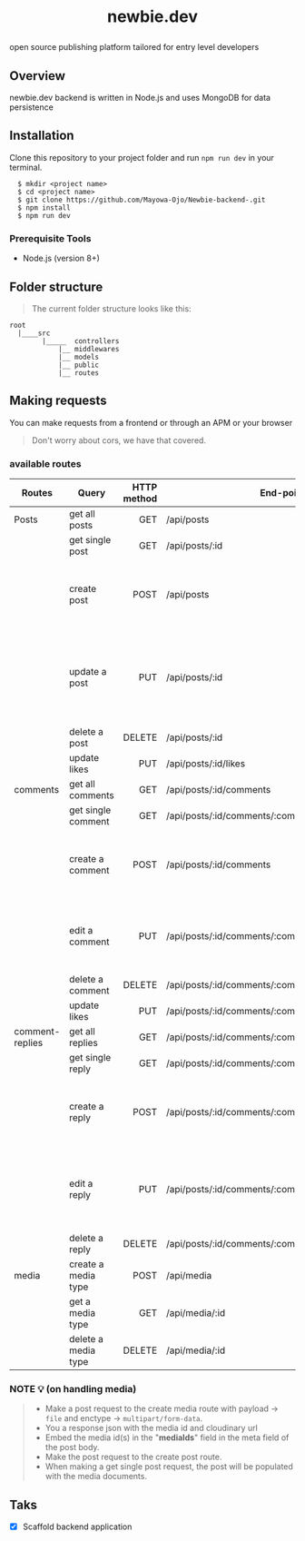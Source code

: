# <p align="center">newbie.dev </p>
open source publishing platform tailored for entry level developers

## Overview
newbie.dev backend is written in Node.js and uses MongoDB for data persistence

## Installation
Clone this repository to your project folder and run `npm run dev` in your terminal.

```
  $ mkdir <project name>
  $ cd <project name>
  $ git clone https://github.com/Mayowa-Ojo/Newbie-backend-.git
  $ npm install
  $ npm run dev
```

### Prerequisite Tools
* Node.js (version 8+)

## Folder structure
> The current folder structure looks like this:
```
root
  |____src
        |_____  controllers
            |__ middlewares
            |__ models
            |__ public
            |__ routes

```

## Making requests
You can make requests from a frontend or through an APM or your browser
> Don't worry about cors, we have that covered. 

### available routes

| Routes | Query | HTTP method | End-point | Payload |
| ------ | ------|        ---: | ---------| -------: |
| Posts  | get all posts | GET | /api/posts | < nil >
|        | get single post | GET | /api/posts/:id | < nil >
|        | create post | POST | /api/posts | { title: "< insert title >", content: "< insert post >" }
|        | update a post | PUT | /api/posts/:id | { title: "< insert updated title >", content: "< insert updated post >" }
|        | delete a post | DELETE | /api/posts/:id | < nil >
|        | update likes | PUT | /api/posts/:id/likes | < nil >
| comments | get all comments | GET | /api/posts/:id/comments | < nil >
|          | get single comment | GET | /api/posts/:id/comments/:comment_id | < nil >
|          | create a comment | POST | /api/posts/:id/comments | { content: "< insert comment here > " }
|          | edit a comment | PUT | /api/posts/:id/comments/:comment_id | { content: "< insert edited comment here >" }
|          | delete a comment | DELETE | /api/posts/:id/comments/:comment_id | < nil >
|          | update likes | PUT | /api/posts/:id/comments/:comment_id/likes | < nil >
| comment-replies | get all replies | GET | /api/posts/:id/comments/:comment_id/replies | < nil >
|                  | get single reply | GET | /api/posts/:id/comments/:comment_id/replies/:reply_id | < nil >
|                  | create a reply | POST | /api/posts/:id/comments/:comment_id/replies | { content: "< enter comment reply here >" }
|                  | edit a reply | PUT | /api/posts/:id/comments/:comment_id/replies/:reply_id | { content: "< enter edited comment reply here >" }
|                  | delete a reply | DELETE | /api/posts/:id/comments/:comment_id/replies/:reply_id | < nil >
| media | create a media type | POST | /api/media | < file or url >
|       | get a media type | GET | /api/media/:id | < nil >
|       | delete a media type | DELETE | /api/media/:id | < nil >

### NOTE :bulb: (on handling media)
> * Make a post request to the create media route with payload -> `file` and enctype -> `multipart/form-data`.<br>
> * You a response json with the media id and cloudinary url
> * Embed the media id(s) in the "**mediaIds**" field in the meta field of the post body.<br>
> * Make the post request to the create post route.
> * When making a get single post request, the post will be populated with the media documents. 

## Taks 
- [x] Scaffold backend application

